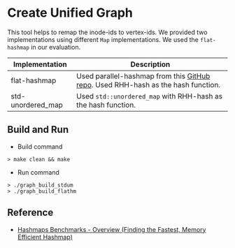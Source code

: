 # Create Unified Graph

This tool helps to remap the inode-ids to vertex-ids. We provided two implementations using different `Map` implementations. We used the `flat-hashmap` in our evaluation.

| Implementation    | Description                                                                                                                                                   |
|-------------------|---------------------------------------------------------------------------------------------------------------------------------------------------------------|
| flat-hashmap      | Used parallel-hashmap from this [GitHub repo](https://github.com/greg7mdp/parallel-hashmap/tree/master/parallel_hashmap). Used RHH-hash as the hash function. |
| std-unordered_map | Used `std::unordered_map` with RHH-hash as the hash function.                                                                                                 |

## Build and Run

* Build command
```
> make clean && make
```

* Run command
```
> ./graph_build_stdum 
> ./graph_build_flathm
```

## Reference
* [Hashmaps Benchmarks - Overview (Finding the Fastest, Memory Efficient Hashmap)](https://martin.ankerl.com/2019/04/01/hashmap-benchmarks-01-overview/)